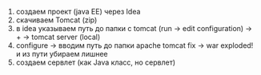 1) создаем проект (java EE) через Idea
2) скачиваем Tomcat (zip)
3) в idea указываем путь до папки с tomcat (run -> edit configuration) -> + -> tomcat server (local)
4) configure -> вводим путь до папки apache tomcat 
   fix -> war exploded! и из пути убираем лишнее
5) создаем сервлет (как Java класс, но сервлет)

